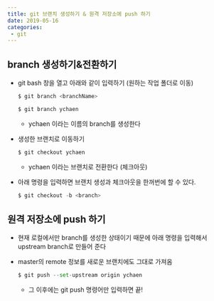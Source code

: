 ```yaml
---
title: git 브랜치 생성하기 & 원격 저장소에 push 하기
date: 2019-05-16
categories:
 - git
---
```




## branch 생성하기&전환하기

- git bash 창을 열고 아래와 같이 입력하기 (원하는 작업 폴더로 이동)

  ```python
  $ git branch <branchName>
  ```

  ```python
  $ git branch ychaen
  ```

  - ychaen 이라는 이름의 branch를 생성한다

- 생성한 브랜치로 이동하기

  ```python
  $ git checkout ychaen
  ```

  - ychaen 이라는 브랜치로 전환한다 (체크아웃)

- 아래 명령을 입력하면 브랜치 생성과 체크아웃을 한꺼번에 할 수 있다.

  ```python
  $ git checkout -b <branch>
  ```



## 원격 저장소에 push 하기

- 현재 로컬에서만 branch를 생성한 상태이기 때문에 아래 명령을 입력해서 upstream branch로 만들어 준다

- master의 remote 정보를 새로운 브랜치에도 그대로 가져옴

  ```python
  $ git push --set-upstream origin ychaen
  ```

  - 그 이후에는 git push 명령어만 입력하면 끝!